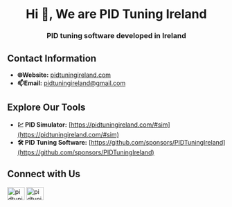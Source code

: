 <h1 align="center">Hi 👋, We are PID Tuning Ireland</h1>
<h3 align="center">PID tuning software developed in Ireland</h3>



## Contact Information
- **🌐Website:** [pidtuningireland.com](https://pidtuningireland.com/)
- **📫Email:** [pidtuningireland@gmail.com](mailto:pidtuningireland@gmail.com)



## Explore Our Tools
- **💹 PID Simulator:** [https://pidtuningireland.com/#sim](https://pidtuningireland.com/#sim)
- **🛠 PID Tuning Software:** [https://github.com/sponsors/PIDTuningIreland](https://github.com/sponsors/PIDTuningIreland)



## Connect with Us
<a href="https://www.linkedin.com/in/pidtuningireland/" target="blank"><img align="center" src="https://raw.githubusercontent.com/rahuldkjain/github-profile-readme-generator/master/src/images/icons/Social/linked-in-alt.svg" alt="pidtuningireland" height="30" width="40" /></a>
<a href="https://www.youtube.com/@pidtuningireland" target="blank"><img align="center" src="https://raw.githubusercontent.com/rahuldkjain/github-profile-readme-generator/master/src/images/icons/Social/youtube.svg" alt="pidtuningireland" height="30" width="40" /></a>

